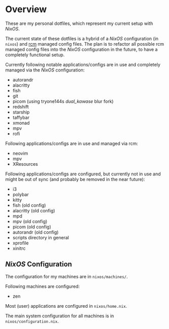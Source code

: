 # Overview

These are my personal dotfiles, which represent my current setup with *NixOS*.

The current state of these dotfiles is a hybrid of a *NixOS* configuration (in `nixos`) and [rcm](https://github.com/thoughtbot/rcm) managed config files.
The plan is to refactor all possible rcm managed config files into the *NixOS* configuration in the future, to have a completely functional setup.

Currently following notable applications/configs are in use and completely managed via the *NixOS* configuration:

* autorandr
* alacritty
* fish
* git
* picom (using tryone144s *dual_kawase* blur fork)
* redshift
* starship
* taffybar
* xmonad
* mpv
* rofi

Following applications/configs are in use and managed via rcm:

* neovim
* mpv
* XResources

Following applications/configs are configured, but currently not in use and might be out of sync (and probably be removed in the near future):

* i3
* polybar
* kitty
* fish (old config)
* alacritty (old config)
* mpd
* mpv (old config)
* picom (old config)
* autorandr (old config)
* scripts directory in general
* xprofile
* xinitrc

## *NixOS* Configuration

The configuration for my machines are in `nixos/machines/`.

Following machines are configured:

* zen

Most (user) applications are configured in `nixos/home.nix`.

The main system configuration for all machines is in `nixos/configuration.nix`.
